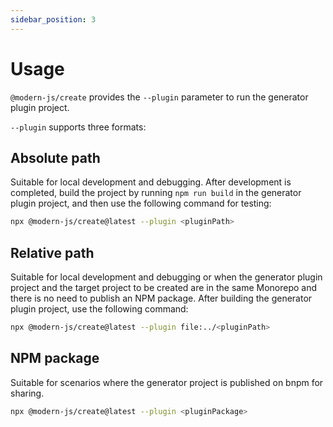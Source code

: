 ```yaml
---
sidebar_position: 3
---
```


# Usage

`@modern-js/create` provides the `--plugin` parameter to run the generator plugin project.

`--plugin` supports three formats:

## Absolute path

Suitable for local development and debugging. After development is completed, build the project by running `npm run build` in the generator plugin project, and then use the following command for testing:

```bash
npx @modern-js/create@latest --plugin <pluginPath>
```

## Relative path

Suitable for local development and debugging or when the generator plugin project and the target project to be created are in the same Monorepo and there is no need to publish an NPM package. After building the generator plugin project, use the following command:

```bash
npx @modern-js/create@latest --plugin file:../<pluginPath>
```

## NPM package

Suitable for scenarios where the generator project is published on bnpm for sharing.

```bash
npx @modern-js/create@latest --plugin <pluginPackage>
```
